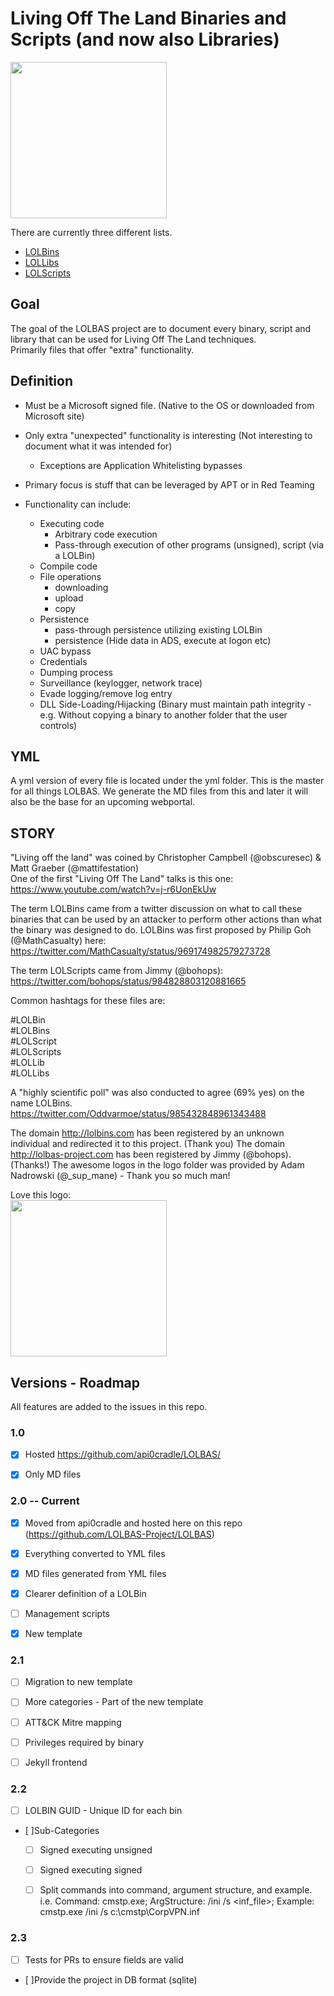 # Living Off The Land Binaries and Scripts (and now also Libraries)

<img src="https://github.com/api0cradle/LOLBAS/raw/master/Logo/LOLBAS.png" height="250">


There are currently three different lists.

* [LOLBins](LOLBins.md)    
* [LOLLibs](LOLLibs.md)    
* [LOLScripts](LOLScripts.md)    


## Goal
The goal of the LOLBAS project are to document every binary, script and library that can be used for Living Off The Land techniques.   
Primarily files that offer "extra" functionality. 


## Definition

* Must be a Microsoft signed file. (Native to the OS or downloaded from Microsoft site)
* Only extra "unexpected" functionality is interesting (Not interesting to document what it was intended for)
  * Exceptions are Application Whitelisting bypasses
* Primary focus is stuff that can be leveraged by APT or in Red Teaming

* Functionality can include:
   * Executing code
      * Arbitrary code execution
      * Pass-through execution of other programs (unsigned), script (via a LOLBin)
   * Compile code
   * File operations
      * downloading
      * upload
      * copy
    * Persistence
      * pass-through persistence utilizing existing LOLBin
      * persistence (Hide data in ADS, execute at logon etc)
    * UAC bypass
    * Credentials
    * Dumping process
    * Surveillance (keylogger, network trace)
    * Evade logging/remove log entry
    * DLL Side-Loading/Hijacking (Binary must maintain path integrity - e.g. Without copying a binary to another folder that the user controls)


## YML
A yml version of every file is located under the yml folder. 
This is the master for all things LOLBAS. 
We generate the MD files from this and later it will also be the base for an upcoming webportal.


## STORY
"Living off the land" was coined by Christopher Campbell (@obscuresec) & Matt Graeber (@mattifestation)    
One of the first "Living Off The Land" talks is this one:
https://www.youtube.com/watch?v=j-r6UonEkUw   

The term LOLBins came from a twitter discussion on what to call these binaries that can be used by an attacker to perform other actions than what the binary was designed to do. 
LOLBins was first proposed by Philip Goh (@MathCasualty) here:
https://twitter.com/MathCasualty/status/969174982579273728

The term LOLScripts came from Jimmy (@bohops): 
https://twitter.com/bohops/status/984828803120881665

Common hashtags for these files are:

#LOLBin   
#LOLBins   
#LOLScript   
#LOLScripts   
#LOLLib   
#LOLLibs   

A "highly scientific poll" was also conducted to agree (69% yes) on the name LOLBins.
https://twitter.com/Oddvarmoe/status/985432848961343488 

The domain http://lolbins.com has been registered by an unknown individual and redirected it to this project. (Thank you)
The domain http://lolbas-project.com has been registered by Jimmy (@bohops). (Thanks!)
The awesome logos in the logo folder was provided by Adam Nadrowski (@_sup_mane) - Thank you so much man! 

Love this logo:   
<img src="https://github.com/api0cradle/LOLBAS/raw/master/Logo/LOL1.png" height="250">
   
    
## Versions - Roadmap
All features are added to the issues in this repo. 

### 1.0
- [x] Hosted https://github.com/api0cradle/LOLBAS/
- [x] Only MD files
    
       
### 2.0 -- Current
- [x] Moved from api0cradle and hosted here on this repo (https://github.com/LOLBAS-Project/LOLBAS)
- [x] Everything converted to YML files   
- [x] MD files generated from YML files
- [x] Clearer definition of a LOLBin    
- [ ] Management scripts
- [x] New template
   
    	
### 2.1
- [ ] Migration to new template
- [ ] More categories - Part of the new template
- [ ] ATT&CK Mitre mapping
- [ ] Privileges required by binary
- [ ] Jekyll frontend

   
   
### 2.2
- [ ] LOLBIN GUID - Unique ID for each bin
- [ ]Sub-Categories
  - [ ] Signed executing unsigned
  - [ ] Signed executing signed 
  - [ ] Split commands into command, argument structure, and example. i.e. Command: cmstp.exe; ArgStructure: /ini /s <inf_file>; Example: cmstp.exe /ini /s c:\cmstp\CorpVPN.inf

  
### 2.3
- [ ] Tests for PRs to ensure fields are valid
- [ ]Provide the project in DB format (sqlite)